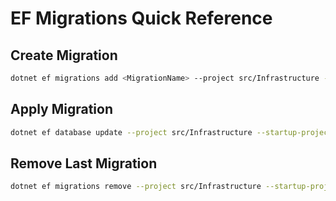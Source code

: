 # EF Migrations Quick Reference

## Create Migration

```bash
dotnet ef migrations add <MigrationName> --project src/Infrastructure --startup-project src/Presentation -o Persistence/Migrations
```

## Apply Migration

```bash
dotnet ef database update --project src/Infrastructure --startup-project src/Presentation
```

## Remove Last Migration

```bash
dotnet ef migrations remove --project src/Infrastructure --startup-project src/Presentation
```
